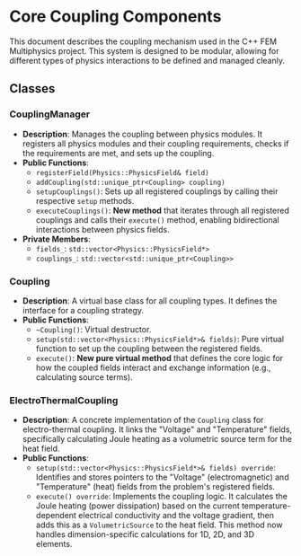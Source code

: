 # **Core Coupling Components**

This document describes the coupling mechanism used in the C++ FEM Multiphysics project. This system is designed to be modular, allowing for different types of physics interactions to be defined and managed cleanly.

## **Classes**

### **CouplingManager**

* **Description**: Manages the coupling between physics modules. It registers all physics modules and their coupling requirements, checks if the requirements are met, and sets up the coupling.
* **Public Functions**:
  * `registerField(Physics::PhysicsField& field)`
  * `addCoupling(std::unique_ptr<Coupling> coupling)`
  * `setupCouplings()`: Sets up all registered couplings by calling their respective `setup` methods.
  * `executeCouplings()`: **New method** that iterates through all registered couplings and calls their `execute()` method, enabling bidirectional interactions between physics fields.
* **Private Members**:
  * `fields_`: `std::vector<Physics::PhysicsField*>`
  * `couplings_`: `std::vector<std::unique_ptr<Coupling>>`

### **Coupling**

* **Description**: A virtual base class for all coupling types. It defines the interface for a coupling strategy.
* **Public Functions**:
  * `~Coupling()`: Virtual destructor.
  * `setup(std::vector<Physics::PhysicsField*>& fields)`: Pure virtual function to set up the coupling between the registered fields.
  * `execute()`: **New pure virtual method** that defines the core logic for how the coupled fields interact and exchange information (e.g., calculating source terms).

### **ElectroThermalCoupling**

* **Description**: A concrete implementation of the `Coupling` class for electro-thermal coupling. It links the "Voltage" and "Temperature" fields, specifically calculating Joule heating as a volumetric source term for the heat field.
* **Public Functions**:
  * `setup(std::vector<Physics::PhysicsField*>& fields) override`: Identifies and stores pointers to the "Voltage" (electromagnetic) and "Temperature" (heat) fields from the problem's registered fields.
  * `execute() override`: Implements the coupling logic. It calculates the Joule heating (power dissipation) based on the current temperature-dependent electrical conductivity and the voltage gradient, then adds this as a `VolumetricSource` to the heat field. This method now handles dimension-specific calculations for 1D, 2D, and 3D elements.